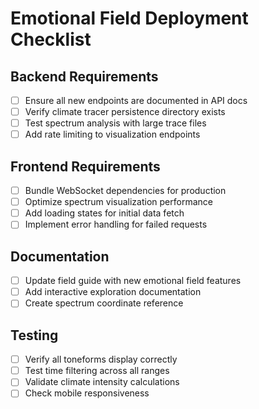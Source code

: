 # Emotional Field Deployment Checklist

## Backend Requirements
- [ ] Ensure all new endpoints are documented in API docs
- [ ] Verify climate tracer persistence directory exists
- [ ] Test spectrum analysis with large trace files
- [ ] Add rate limiting to visualization endpoints

## Frontend Requirements
- [ ] Bundle WebSocket dependencies for production
- [ ] Optimize spectrum visualization performance
- [ ] Add loading states for initial data fetch
- [ ] Implement error handling for failed requests

## Documentation
- [ ] Update field guide with new emotional field features
- [ ] Add interactive exploration documentation
- [ ] Create spectrum coordinate reference

## Testing
- [ ] Verify all toneforms display correctly
- [ ] Test time filtering across all ranges
- [ ] Validate climate intensity calculations
- [ ] Check mobile responsiveness
